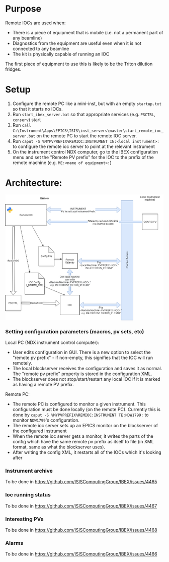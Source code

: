 # Purpose

Remote IOCs are used when:
- There is a piece of equipment that is mobile (i.e. not a permanent part of any beamline)
- Diagnostics from the equipment are useful even when it is not connected to any beamline
- The kit is physically capable of running an IOC

The first piece of equipment to use this is likely to be the Triton dilution fridges.

# Setup

1. Configure the remote PC like a mini-inst, but with an empty `startup.txt` so that it starts no IOCs.
1. Run `start_ibex_server.bat` so that appropriate services (e.g. `PSCTRL`, `conserv`) start
1. Run `call C:\Instrument\Apps\EPICS\ISIS\inst_servers\master\start_remote_ioc_server.bat` on the remote PC to start the remote IOC server.
1. Run `caput -S %MYPVPREFIX%REMIOC:INSTRUMENT IN:<local instrument>:` to configure the remote ioc server to point at the relevant instrument
1. On the instrument control NDX computer, go to the IBEX configuration menu and set the "Remote PV prefix" for the IOC to the prefix of the remote machine (e.g. `ME:<name of equipment>:`)

# Architecture:
![architecture of the remote IOC](https://github.com/ISISComputingGroup/ibex_developers_manual/blob/master/images/remoteIOCArchitecture.png)

### Setting configuration parameters (macros, pv sets, etc)

Local PC (NDX instrument control computer):
- User edits configuration in GUI. There is a new option to select the "remote pv prefix" - if non-empty, this signifies that the IOC will run remotely.
- The local blockserver receives the configuration and saves it as normal. The "remote pv prefix" property is stored in the configuration XML.
- The blockserver does not stop/start/restart any local IOC if it is marked as having a remote PV prefix.

Remote PC:
- The remote PC is configured to monitor a given instrument. This configuration must be done locally (on the remote PC). Currently this is done by `caput -S %MYPVPREFIX%REMIOC:INSTRUMENT TE:NDW1799:` to monitor `NDW1799`'s configuration.
- The remote ioc server sets up an EPICS monitor on the blockserver of the configured instrument
- When the remote ioc server gets a monitor, it writes the parts of the config which have the same remote pv prefix as itself to file (in XML format, same as what the blockserver uses).
- After writing the config XML, it restarts all of the IOCs which it's looking after

### Instrument archive

To be done in https://github.com/ISISComputingGroup/IBEX/issues/4465

### Ioc running status

To be done in https://github.com/ISISComputingGroup/IBEX/issues/4467

### Interesting PVs

To be done in https://github.com/ISISComputingGroup/IBEX/issues/4468

### Alarms

To be done in https://github.com/ISISComputingGroup/IBEX/issues/4466
